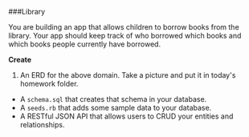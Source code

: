 ###Library

You are building an app that allows children to borrow books from the library. Your app should keep track of who borrowed which books and which books people currently have borrowed.

**Create**

1. An ERD for the above domain. Take a picture and put it in today's homework folder.
* A `schema.sql` that creates that schema in your database.
* A `seeds.rb` that adds some sample data to your database.
* A RESTful JSON API that allows users to CRUD your entities and relationships.